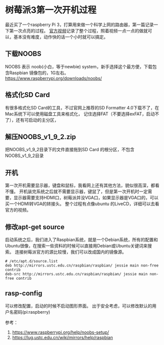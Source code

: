 # 树莓派3第一次开机过程
最近买了一个raspberry Pi 3，打算用来做一个科学上网的路由器，第一篇记录一下第一次点亮的过程。
[官方视频](https://www.raspberrypi.org/help/noobs-setup/)记录了整个过程，照着视频一点一点的做就可以，基本没有难度，动作快的话一个小时就可以搞定。
## 下载NOOBS
NOOBS 表示 noob(小白，等于newbie) system，新手选择这个最方便，下载包含Raspbian 镜像包的，1G左右。
https://www.raspberrypi.org/downloads/noobs/
## 格式化SD Card
有很多格式化SD Card的工具，不过官网上推荐的SD Formatter 4.0下载不了，在Mac系统下可以使用磁盘工具来格式化，
记住选择FAT（不要选择exFAT，启动不了），还有可启动的主分区，
## 解压NOOBS_v1_9_2.zip
把NOOBS_v1_9_2目录下的文件直接拖到SD Card 的根分区，不包含NOOBS_v1_9_2目录
## 开机
第一次开机需要显示器，键盘和鼠标，我看网上还有其他方法，貌似很高深，都看不懂。
开机装完系统之后就不需要显示器，键鼠了，但是第一次开机时一定需要，显示器需要支持HDMI口，树莓派并没VGA口，如果显示器是VGA口的，可以买一个HDMI转VGA的转接头。
整个过程有点像ubuntu 的LiveCD，详细可以去看官方的视频。
## 修改apt-get source
启动系统之后，我们进入了Raspbian系统，就是一个Debian系统，所有的配置和Ubuntu很像，在搜索一些资料的时候可以直接用Debian或Ubuntu关键词来搜索。
连接树莓派官方的源比较慢，我们可以改成国内的镜像源。
```shell
# /etc/apt.d/source.list
deb http://mirrors.ustc.edu.cn/raspbian/raspbian/ jessie main non-free contrib
deb-src http://mirrors.ustc.edu.cn/raspbian/raspbian/ jessie main non-free contrib
```
## rasp-config
可以修改配置，启动的时候不启动图形界面。
出于安全考虑，可以修改默认的用户名密码(pi:raspberry)

参考：
1. https://www.raspberrypi.org/help/noobs-setup/
2. https://lug.ustc.edu.cn/wiki/mirrors/help/raspbian
